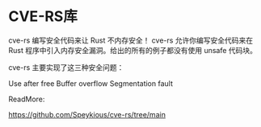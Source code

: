 # CVE-RS库

cve-rs 编写安全代码来让 Rust 不内存安全！
cve-rs 允许你编写安全代码来在 Rust 程序中引入内存安全漏洞。给出的所有的例子都没有使用 unsafe 代码块。

cve-rs 主要实现了这三种安全问题：

Use after free
Buffer overflow
Segmentation fault


ReadMore: 

https://github.com/Speykious/cve-rs/tree/main